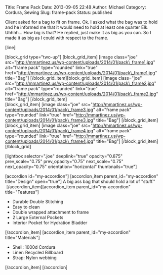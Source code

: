 Title: Frame Pack
Date: 2013-09-05 22:48
Author: Michael
Category: Cordura, Sewing
Slug: frame-pack
Status: published

Client asked for a bag to fit on frame. Ok. I asked what the bag was to
hold and he informed me that it would need to hold at least one quarter
Elk. Uhhhh... How big is that? He replied, just make it as big as you
can. So I made it as big as I could with respect to the frame.

\[line\]

\[block\_grid type="two-up"\] \[block\_grid\_item\] \[image class="joe"
src="http://mmartinez.us/wp-content/uploads/2014/01/pack\_frame1.jpg"
alt="frame pack" type="rounded" link="true"
href="http://mmartinez.us/wp-content/uploads/2014/01/pack\_frame1.jpg"
title="Bag"\] \[/block\_grid\_item\]\[block\_grid\_item\] \[image
class="joe"
src="http://mmartinez.us/wp-content/uploads/2014/01/pack\_frame2.jpg"
alt="frame pack" type="rounded" link="true"
href="http://mmartinez.us/wp-content/uploads/2014/01/pack\_frame2.jpg"
title="Bag"\] \[/block\_grid\_item\]  
\[block\_grid\_item\] \[image class="joe"
src="http://mmartinez.us/wp-content/uploads/2014/01/pack\_frame3.jpg"
alt="frame pack" type="rounded" link="true"
href="http://mmartinez.us/wp-content/uploads/2014/01/pack\_frame3.jpg"
title="Bag"\] \[/block\_grid\_item\]\[block\_grid\_item\] \[image
class="joe"
src="http://mmartinez.us/wp-content/uploads/2014/01/pack\_frame4.jpg"
alt="frame pack" type="rounded" link="true"
href="http://mmartinez.us/wp-content/uploads/2014/01/pack\_frame4.jpg"
title="Bag"\] \[/block\_grid\_item\]\[/block\_grid\]

\[lightbox selector=".joe" deeplink="true" opacity="0.875"
prev\_scale="0.75" prev\_opacity="0.75" next\_scale="0.75"
next\_opacity="0.75" orientation="horizontal" thumbnails="true"\]

\[accordion id="my-accordion"\] \[accordion\_item
parent\_id="my-accordion" title="Design" open="true"\] A big ass bag
that should hold a lot of "stuff."
 \[/accordion\_item\]\[accordion\_item parent\_id="my-accordion"
title="Features"\]

-   Durable Double Stitching
-   Easy to clean
-   Double wrapped attachment to frame
-   2 Large External Pockets
-   Interior Pocket for Hydration Bladder

\[/accordion\_item\] \[accordion\_item parent\_id="my-accordion"
title="Materials"\]

-   Shell: 1000d Cordura
-   Liner: Recycled Billboard
-   Strap: Nylon webbing

\[/accordion\_item\] \[/accordion\]
